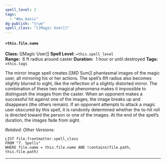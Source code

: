 ```yaml
---
spell_level: 2
tags:
  - "#mu_basic"
dg-publish: "true"
spell_class: "[[Magic User]]"
---
```


#### `=this.file.name`

**Class:** [[Magic User]]
**Spell Level:** `=this.spell_level`  
**Range:**  6 ft radius around caster
**Duration:**  1 hour or until destroyed
**Tags:** `=this.tags`

The mirror image spell creates [[MD Sum]] phantasmal images of the magic user, all mirroring his or her actions. The spell’s 6ft radius also becomes slightly blurred to sight, like the reflection of a slightly distorted mirror. The combination of these two magical phenomena makes it impossible to distinguish the images from the caster. When an opponent makes a successful hit against one of the images, the image breaks up and disappears (the others remain). If an opponent attempts to attack a magic user obscured by this spell, it is randomly determined whether the to-hit roll is directed toward the person or one of the images. At the end of the spell’s duration, the images fade from sight.

*Related:* 
*Other Versions:*
```dataview
LIST file.frontmatter.spell_class
FROM "7. Spells"
WHERE file.name = this.file.name AND !contains(file.path, this.file.path)
```
___
